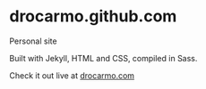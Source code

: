 drocarmo.github.com
===================

Personal site

Built with Jekyll, HTML and CSS, compiled in Sass.

Check it out live at [drocarmo.com](drocarmo.com)
